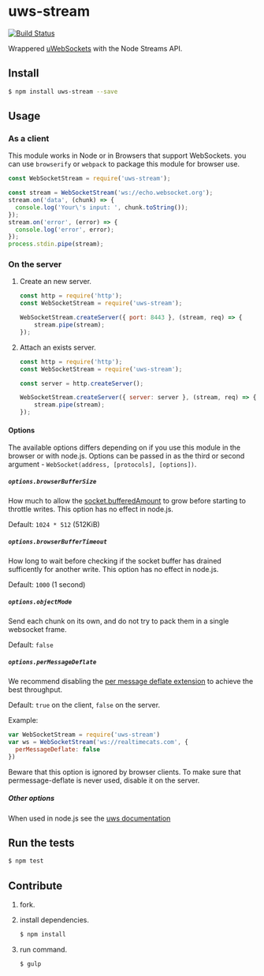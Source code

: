 # uws-stream

[![Build Status](https://travis-ci.org/charleslxh/uws-stream.svg?branch=master)](https://travis-ci.org/charleslxh/uws-stream)

Wrappered [uWebSockets](https://github.com/uNetworking/uWebSockets) with the Node Streams API.

## Install

```bash
$ npm install uws-stream --save
```

## Usage

### As a client

This module works in Node or in Browsers that support WebSockets. you can use `browserify` or `webpack` to package this module for browser use.

```javascript
const WebSocketStream = require('uws-stream');

const stream = WebSocketStream('ws://echo.websocket.org');
stream.on('data', (chunk) => {
  console.log('Your\'s input: ', chunk.toString());
});
stream.on('error', (error) => {
  console.log('error', error);
});
process.stdin.pipe(stream);
```

### On the server

1. Create an new server.

    ```js
    const http = require('http');
    const WebSocketStream = require('uws-stream');

    WebSocketStream.createServer({ port: 8443 }, (stream, req) => {
        stream.pipe(stream);
    });
    ```

2. Attach an exists server.

    ```js
    const http = require('http');
    const WebSocketStream = require('uws-stream');

    const server = http.createServer();

    WebSocketStream.createServer({ server: server }, (stream, req) => {
        stream.pipe(stream);
    });
    ```

#### Options

The available options differs depending on if you use this module in the browser or with node.js. Options can be passed in as the third or second argument - `WebSocket(address, [protocols], [options])`.

##### `options.browserBufferSize`

How much to allow the [socket.bufferedAmount](https://developer.mozilla.org/en-US/docs/Web/API/WebSocket#Attributes) to grow before starting to throttle writes. This option has no effect in node.js.

Default: `1024 * 512` (512KiB)

##### `options.browserBufferTimeout`

How long to wait before checking if the socket buffer has drained sufficently for another write. This option has no effect in node.js.

Default: `1000` (1 second)

##### `options.objectMode`

Send each chunk on its own, and do not try to pack them in a single
websocket frame.

Default: `false`

##### `options.perMessageDeflate`

We recommend disabling the [per message deflate
extension](https://tools.ietf.org/html/rfc7692) to achieve the best
throughput.

Default: `true` on the client, `false` on the server.

Example:

```js
var WebSocketStream = require('uws-stream')
var ws = WebSocketStream('ws://realtimecats.com', {
  perMessageDeflate: false
})
```

Beware that this option is ignored by browser clients. To make sure that permessage-deflate is never used, disable it on the server.

##### Other options

When used in node.js see the [uws documentation](https://github.com/uNetworking/uWebSockets-bindings/blob/master/nodejs/README.md)

## Run the tests

```bash
$ npm test
```

## Contribute

1. fork.

2. install dependencies.

    ```bash
    $ npm install
    ```

3. run command.

    ```bash
    $ gulp
    ```
